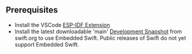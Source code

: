 ## Prerequisites

- Install the VSCode [ESP-IDF Extension](https://github.com/espressif/vscode-esp-idf-extension)
- Install the latest downloadable 'main' [Development Snapshot](https://www.swift.org/install/macos/#development-snapshots) from swift.org to use Embedded Swift. Public releases of Swift do not yet support Embedded Swift.
